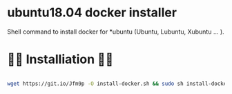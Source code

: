 # ubuntu18.04 docker installer

Shell command to install docker for *ubuntu (Ubuntu, Lubuntu, Xubuntu ... ).


# 👏🏻 Installiation 👏🏻

```bash

wget https://git.io/Jfm9p -O install-docker.sh && sudo sh install-docker.sh

```
